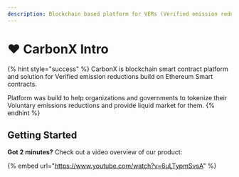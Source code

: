 ```yaml
---
description: Blockchain based platform for VERs (Verified emission reductions)
---
```


# ❤ CarbonX Intro

{% hint style="success" %}
CarbonX is blockchain smart contract platform and solution for Verified emission reductions build on Ethereum Smart contracts.

Platform was build to help organizations and governments to tokenize their Voluntary emissions reductions and provide liquid market for them.
{% endhint %}

## Getting Started

**Got 2 minutes?** Check out a video overview of our product:

{% embed url="https://www.youtube.com/watch?v=6uLTypmSvsA" %}
